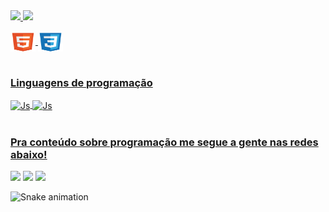 <div>
  <a href="https://github.com/matxxs">
  <img height="180em" src="https://github-readme-stats.vercel.app/api?username=matxxs&show_icons=true&theme=dark&include_all_commits=true&count_private=true"/>
  <img height="180em" src="https://github-readme-stats.vercel.app/api/top-langs/?username=matxxs&layout=compact&langs_count=6&theme=dark"/>
</div>
    
<div style="display: inline_block"><br>
  <img align="center" alt="HTML" height="30" width="40" src="https://raw.githubusercontent.com/devicons/devicon/master/icons/html5/html5-original.svg">
  <img align="center" alt="CSS" height="30" width="40" src="https://raw.githubusercontent.com/devicons/devicon/master/icons/css3/css3-original.svg">
</div>

<div style="display: inline_block"><br>
<h3>Linguagens de programação</h3>
  
  <img  align="center" alt="Js" height="30" width="40"  src="https://cdn.jsdelivr.net/gh/devicons/devicon/icons/javascript/javascript-plain.svg" />
  <img align="center" alt="Js" height="30" width="40" src="https://cdn.jsdelivr.net/gh/devicons/devicon/icons/cplusplus/cplusplus-original.svg" />
</div>
 
 <br>
 
  ### Pra conteúdo sobre programação me segue a gente nas redes abaixo!
 
<div> 
  <a href="https://instagram.com/_matxxs_" target="_blank"><img src="https://img.shields.io/badge/-Instagram-%23E4405F?style=for-the-badge&logo=instagram&logoColor=white" target="_blank"></a>
 <a href="https://discord.gg/5DVhGKVf4h" target="_blank"><img src="https://img.shields.io/badge/Discord-7289DA?style=for-the-badge&logo=discord&logoColor=white" target="_blank"></a> 
  <a href = "mailto:matheusdossantosmoura64@gmail.com"><img src="https://img.shields.io/badge/-Gmail-%23333?style=for-the-badge&logo=gmail&logoColor=white" target="_blank"></a>
<!--   <a href="https://www.linkedin.com/in/ricardohdias" target="_blank"><img src="https://img.shields.io/badge/-LinkedIn-%230077B5?style=for-the-badge&logo=linkedin&logoColor=white" target="_blank"></a>  -->
 
  ![Snake animation](https://github.com/devemdobro/devemdobro/blob/output/github-contribution-grid-snake.svg)

</div>
